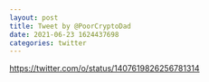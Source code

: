```yaml
--- 
layout: post 
title: Tweet by @PoorCryptoDad 
date: 2021-06-23 1624437698 
categories: twitter 
--- 
```

https://twitter.com/o/status/1407619826256781314